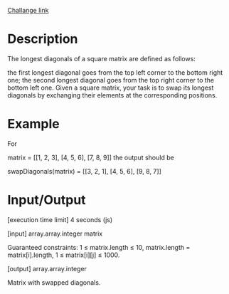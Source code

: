 [Challange link](https://codefights.com/arcade/code-arcade/list-backwoods/kfwTN8pdx9uP8bcHS)
# Description
The longest diagonals of a square matrix are defined as follows:

the first longest diagonal goes from the top left corner to the bottom right one;
the second longest diagonal goes from the top right corner to the bottom left one.
Given a square matrix, your task is to swap its longest diagonals by exchanging their elements at the corresponding positions.

# Example

For

matrix = [[1, 2, 3],
          [4, 5, 6],
          [7, 8, 9]]
the output should be

swapDiagonals(matrix) = [[3, 2, 1],
                         [4, 5, 6],
                         [9, 8, 7]]
# Input/Output

[execution time limit] 4 seconds (js)

[input] array.array.integer matrix

Guaranteed constraints:
1 ≤ matrix.length ≤ 10,
matrix.length = matrix[i].length,
1 ≤ matrix[i][j] ≤ 1000.

[output] array.array.integer

Matrix with swapped diagonals.